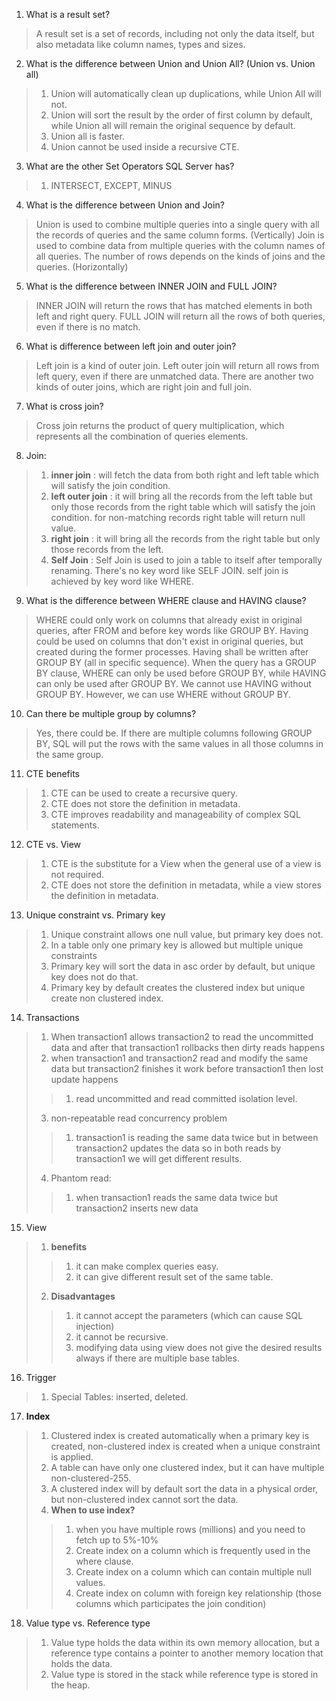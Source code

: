 1.	What is a result set?
> A result set is a set of records, including not only the data itself, but also metadata like column names, types and sizes.

2.	What is the difference between Union and Union All? (Union vs. Union all)
> 1. Union will automatically clean up duplications, while Union All will not.
> 2. Union will sort the result by the order of first column by default, while Union all will remain the original sequence by default. 
> 3. Union all is faster.
> 4. Union cannot be used inside a recursive CTE.

3.	What are the other Set Operators SQL Server has?
> 1. INTERSECT, EXCEPT, MINUS

4.	What is the difference between Union and Join?
> Union is used to combine multiple queries into a single query with all the records of queries and the same column forms. (Vertically)
Join is used to combine data from multiple queries with the column names of all queries. The number of rows depends on the kinds of joins and the queries. (Horizontally)

5.	What is the difference between INNER JOIN and FULL JOIN?
> INNER JOIN will return the rows that has matched elements in both left and right query.
> FULL JOIN will return all the rows of both queries, even if there is no match.

6.	What is difference between left join and outer join?
> Left join is a kind of outer join. Left outer join will return all rows from left query, even if there are unmatched data. 
> There are another two kinds of outer joins, which are right join and full join.  

7.	What is cross join?
> Cross join returns the product of query multiplication, which represents all the combination of queries elements.

8. Join:
> 1. **inner join** : will fetch the data from both right and left table which will satisfy the join condition.
> 2. **left outer join** : it will bring all the records from the left table but only those records from the right table which will satisfy the join condition. for non-matching records right table will return null value.
> 3. **right join** : it will bring all the records from the right table but only those records from the left.
> 4. **Self Join** : Self Join is used to join a table to itself after temporally renaming. There's no key word like SELF JOIN. self join is achieved by key word like WHERE.

9.	What is the difference between WHERE clause and HAVING clause?
> WHERE could only work on columns that already exist in original queries, after FROM and before key words like GROUP BY. 
> Having could be used on columns that don't exist in original queries, but created during the former processes. Having shall be written after GROUP BY (all in specific sequence).
> When the query has a GROUP BY clause, WHERE can only be used before GROUP BY, while HAVING can only be used after GROUP BY.
> We cannot use HAVING without GROUP BY. However, we can use WHERE without GROUP BY.

10.	Can there be multiple group by columns?
> Yes, there could be. If there are multiple columns following GROUP BY, SQL will put the rows with the same values in all those columns in the same group.

11.  CTE benefits
> 1. CTE can be used to create a recursive query.
> 2. CTE does not store the definition in metadata.
> 3. CTE improves readability and manageability of complex SQL statements.

12. CTE vs. View
> 1. CTE is the substitute for a View when the general use of a view is not required.
> 2. CTE does not store the definition in metadata, while a view stores the definition in metadata.

13. Unique constraint vs. Primary key
> 1. Unique constraint allows one null value, but primary key does not.
>   2. In a table only one primary key is allowed but multiple unique constraints
>   3. Primary key will sort the data in asc order by default, but unique key does not do that.
>   4. Primary key by default creates the clustered index but unique create non clustered index.
14. Transactions
> 1. When transaction1 allows transaction2 to read the uncommitted data and after that transaction1 rollbacks then dirty reads happens
> 2. when transaction1 and transaction2 read and modify the same data but transaction2 finishes it work before transaction1 then lost update happens
>> 1. read uncommitted and read committed isolation level.
> 3. non-repeatable read concurrency problem
>> 1. transaction1 is reading the same data twice but in between transaction2 updates the data so in both reads by transaction1 we will get different results.
> 4. Phantom read:
>> 1. when transaction1 reads the same data twice but transaction2 inserts new data
15. View
> 1. **benefits**
>> 1. it can make complex queries easy.
>> 2. it can give different result set of the same table.
> 2. **Disadvantages**
>> 1. it cannot accept the parameters (which can cause SQL injection)
>> 2. it cannot be recursive.
>> 3. modifying data using view does not give the desired results always if there are multiple base tables.
16. Trigger
> 1. Special Tables: inserted, deleted.
17. **Index**
> 1. Clustered index is created automatically when a primary key is created, non-clustered index is created when a unique constraint is applied.
> 2. A table can have only one clustered index, but it can have multiple non-clustered-255.
> 3. A clustered index will by default sort the data in a physical order, but non-clustered index cannot sort the data.
> 4. **When to use index?**
>> 1. when you have multiple rows (millions) and you need to fetch up to 5%-10%
>> 2. Create index on a column which is frequently used in the where clause.
>> 3. Create index on a column which can contain multiple null values.
>> 4. Create index on column with foreign key relationship (those columns which participates the join condition)
18. Value type vs. Reference type
>1. Value type holds the data within its own memory allocation, but a reference type contains a pointer to another memory location that holds the data. 
>2. Value type is stored in the stack while reference type is stored in the heap.
